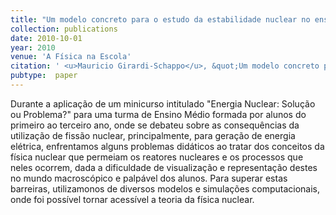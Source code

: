 ```yaml
---
title: "Um modelo concreto para o estudo da estabilidade nuclear no ensino médio"
collection: publications
date: 2010-10-01
year: 2010
venue: 'A Física na Escola'
citation: ' <u>Mauricio Girardi-Schappo</u>, &quot;Um modelo concreto para o estudo da estabilidade nuclear no ensino médio.&quot; A Física na Escola, 2010.'
pubtype:  paper
---
```

Durante a aplicação de um minicurso intitulado "Energia Nuclear: Solução ou Problema?" para uma turma de Ensino Médio formada por alunos do primeiro ao terceiro ano, onde se debateu sobre as consequências da utilização de fissão nuclear, principalmente, para geração de energia elétrica, enfrentamos alguns problemas didáticos ao tratar dos conceitos da física nuclear que permeiam os reatores nucleares e os processos que neles ocorrem, dada a dificuldade de visualização e representação destes no mundo macroscópico e palpável dos alunos. Para superar estas barreiras, utilizamonos de diversos modelos e simulações computacionais, onde foi possível tornar acessível a teoria da física nuclear.